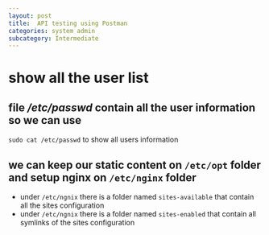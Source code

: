```yaml
---
layout: post
title:  API testing using Postman
categories: system admin
subcategory: Intermediate
---
```

# show all the user list 
## file ***/etc/passwd*** contain all the user information so we can use
`sudo cat /etc/passwd` 
to show all users information

## we can keep our static content on `/etc/opt` folder and setup nginx on `/etc/nginx` folder
- under `/etc/ngnix` there is a folder named `sites-available` that contain all the sites configuration
- under `/etc/ngnix` there is a folder named `sites-enabled` that contain all symlinks of the sites configuration
## 

